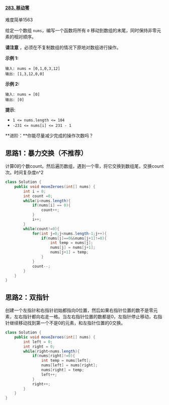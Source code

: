 #### [283. 移动零](https://leetcode-cn.com/problems/move-zeroes/)

难度简单1563

给定一个数组 `nums`，编写一个函数将所有 `0` 移动到数组的末尾，同时保持非零元素的相对顺序。

**请注意** ，必须在不复制数组的情况下原地对数组进行操作。

 

**示例 1:**

```
输入: nums = [0,1,0,3,12]
输出: [1,3,12,0,0]
```

**示例 2:**

```
输入: nums = [0]
输出: [0]
```

 

**提示**:

- `1 <= nums.length <= 104`
- `-231 <= nums[i] <= 231 - 1`

 

**进阶：**你能尽量减少完成的操作次数吗？

## 思路1：暴力交换（不推荐）

计算0的个数count。然后遍历数组，遇到一个零，将它交换到数组尾，交换count次。时间复杂度n^2

```java
class Solution {
    public void moveZeroes(int[] nums) {
        int i = 0;
        int count =0;
        while(i<nums.length){
            if(nums[i] == 0){
                count++;
            }
            i++;
        }
        while(count!=0){
            for(int j=0;j<nums.length-1;j++){
                if(nums[j]==0&&nums[j+1]!=0){
                    int temp = nums[j];
                    nums[j] = nums[j+1];
                    nums[j+1] = temp;
                }
            }
            count--;
        }
    }
}
```

## 思路2：双指针

​		创建一个左指针和右指针初始都指向0位置，然后如果右指针位置的数不是零元素，左右指针都向右走一格。当左右指针位置的数都是0，左指针停止移动，右指针继续移动找到第一个不是0的元素，和左指针位置的0交换。

```java
class Solution {
    public void moveZeroes(int[] nums) {
        int left = 0;
        int right = 0;
        while(right<nums.length){
            if(nums[right]!=0){
                int temp = nums[left];
                nums[left] = nums[right];
                nums[right] = temp;
                left++;
            }
            right++;
        }
    }
}
```